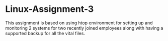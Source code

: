 # Linux-Assignment-3
This assignment is based on using htop environment for setting up and monitoring 2 systems for two recently joined employees along with having a supported backup for all the vital files.

